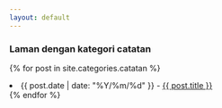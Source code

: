 ```yaml
---
layout: default
---
```

### Laman dengan kategori catatan
{% for post in site.categories.catatan %}
 <li><span>{{ post.date | date: "%Y/%m/%d" }}</span> - <a href="{{ post.url }}">{{ post.title }}</a></li>
{% endfor %}
<br>
